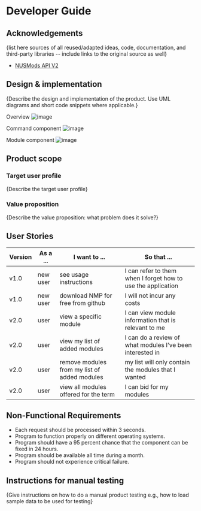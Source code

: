 # Developer Guide

## Acknowledgements

{list here sources of all reused/adapted ideas, code, documentation, and third-party libraries -- include links to the original source as well}
* [NUSMods API V2](https://api.nusmods.com/v2/)

## Design & implementation

{Describe the design and implementation of the product. Use UML diagrams and short code snippets where applicable.}


Overview
![image](https://user-images.githubusercontent.com/43517460/141647688-eaeb4429-adce-4b07-8880-19a1ec8c8265.png)


Command component
![image](https://user-images.githubusercontent.com/43517460/141647430-0364958b-006a-407a-aa2e-873ea0b65c1b.png)

Module component
![image](https://user-images.githubusercontent.com/43517460/141647609-91b453de-9d9f-44f6-b72a-332efaa60474.png)


## Product scope
### Target user profile

{Describe the target user profile}

### Value proposition

{Describe the value proposition: what problem does it solve?}

## User Stories

|Version| As a ... | I want to ... | So that ...|
|--------|----------|---------------|------------------|
|v1.0|new user|see usage instructions|I can refer to them when I forget how to use the application|
|v1.0|new user|download NMP for free from github|I will not incur any costs|
|v2.0|user|view a specific module|I can view module information that is relevant to me|
|v2.0|user|view my list of added modules|I can do a review of what modules I’ve been interested in|
|v2.0|user|remove modules from my list of added modules|my list will only contain the modules that I wanted|
|v2.0|user|view all modules offered for the term|I can bid for my modules|

## Non-Functional Requirements

- Each request should be processed within 3 seconds.
- Program to function properly on different operating systems.
- Program should have a 95 percent chance that the component can be fixed in 24 hours.
- Program should be available all time during a month.
- Program should not experience critical failure.



## Instructions for manual testing

{Give instructions on how to do a manual product testing e.g., how to load sample data to be used for testing}

